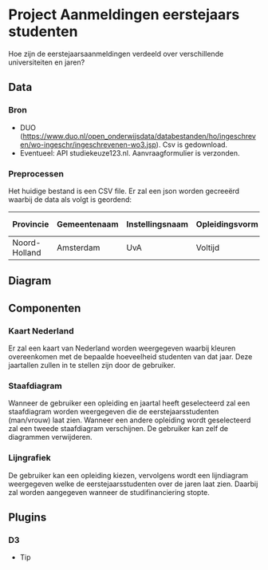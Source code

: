 # Project Aanmeldingen eerstejaars studenten
Hoe zijn de eerstejaarsaanmeldingen verdeeld over verschillende universiteiten
en jaren?

## Data
### Bron
-	DUO (https://www.duo.nl/open_onderwijsdata/databestanden/ho/ingeschreven/wo-ingeschr/ingeschrevenen-wo3.jsp). Csv is gedownload.
-	Eventueel: API studiekeuze123.nl. Aanvraagformulier is verzonden.

### Preprocessen
Het huidige bestand is een CSV file. Er zal een json worden gecreeërd waarbij de
data als volgt is geordend:

Provincie | Gemeentenaam | Instellingsnaam | Opleidingsvorm | Opleidingsnaam | 2013 Man | 2013 Vrouw | 2014 Man | 2014 Vrouw | 2015 Man | 2015 Vrouw | 2016 Man | 2016 Vrouw | 2017 Man | 2017 Vrouw |
--- | --- | --- | --- |--- |--- |--- |--- |--- |--- |--- |--- |--- |--- |--- |
Noord-Holland | Amsterdam | UvA | Voltijd | Biomedische wetenschappen | 50 | 100 | 53 | 112 | 72 | 134 | 60 | 92 | 98 | 114|



## Diagram

## Componenten

### Kaart Nederland
Er zal een kaart van Nederland worden weergegeven waarbij kleuren overeenkomen
met de bepaalde hoeveelheid studenten van dat jaar. Deze jaartallen zullen in te
stellen zijn door de gebruiker.

### Staafdiagram
Wanneer de gebruiker een opleiding en jaartal heeft geselecteerd zal een staafdiagram
worden weergegeven die de eerstejaarsstudenten (man/vrouw) laat zien.
Wanneer een andere opleiding wordt geselecteerd zal een tweede staafdiagram verschijnen.
De gebruiker kan zelf de diagrammen verwijderen.

### Lijngrafiek
De gebruiker kan een opleiding kiezen, vervolgens wordt een lijndiagram weergegeven
welke de eerstejaarsstudenten over de jaren laat zien. Daarbij zal worden aangegeven
wanneer de studifinanciering stopte.

## Plugins
### D3
* Tip
